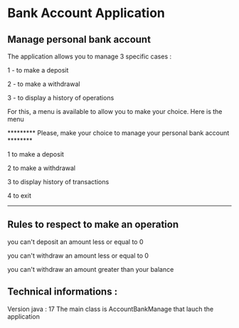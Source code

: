 # Bank Account Application
## Manage personal bank account
The application allows you to manage 3 specific cases :

1 - to make a deposit

2 - to make a withdrawal

3 - to display a history of operations

For this, a menu is available to allow you to make your choice. Here is the menu

********* Please, make your choice to manage your personal bank account ********

1 to make a deposit

2 to make a withdrawal

3 to display history of transactions

4 to exit
******************************************************************************

## Rules to respect to make an operation

you can't deposit an amount less or equal to 0

you can't withdraw an amount less or equal to 0

you can't withdraw an amount greater than your balance

## Technical informations :
Version java : 17
The main class is AccountBankManage that lauch the application 
